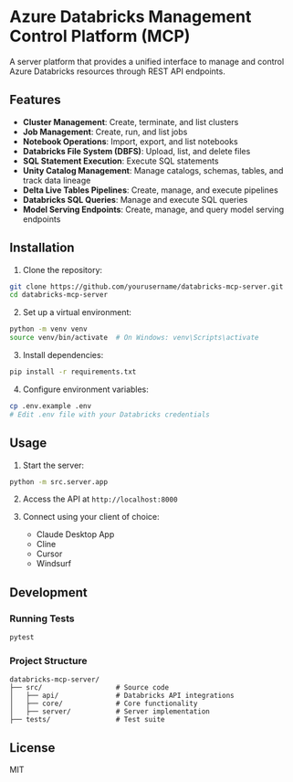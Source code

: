 # Azure Databricks Management Control Platform (MCP)

A server platform that provides a unified interface to manage and control Azure Databricks resources through REST API endpoints.

## Features

- **Cluster Management**: Create, terminate, and list clusters
- **Job Management**: Create, run, and list jobs
- **Notebook Operations**: Import, export, and list notebooks
- **Databricks File System (DBFS)**: Upload, list, and delete files
- **SQL Statement Execution**: Execute SQL statements
- **Unity Catalog Management**: Manage catalogs, schemas, tables, and track data lineage
- **Delta Live Tables Pipelines**: Create, manage, and execute pipelines
- **Databricks SQL Queries**: Manage and execute SQL queries
- **Model Serving Endpoints**: Create, manage, and query model serving endpoints

## Installation

1. Clone the repository:
```bash
git clone https://github.com/yourusername/databricks-mcp-server.git
cd databricks-mcp-server
```

2. Set up a virtual environment:
```bash
python -m venv venv
source venv/bin/activate  # On Windows: venv\Scripts\activate
```

3. Install dependencies:
```bash
pip install -r requirements.txt
```

4. Configure environment variables:
```bash
cp .env.example .env
# Edit .env file with your Databricks credentials
```

## Usage

1. Start the server:
```bash
python -m src.server.app
```

2. Access the API at `http://localhost:8000`

3. Connect using your client of choice:
   - Claude Desktop App
   - Cline
   - Cursor
   - Windsurf

## Development

### Running Tests
```bash
pytest
```

### Project Structure
```
databricks-mcp-server/
├── src/                  # Source code
│   ├── api/              # Databricks API integrations
│   ├── core/             # Core functionality
│   ├── server/           # Server implementation
├── tests/                # Test suite
```

## License

MIT 